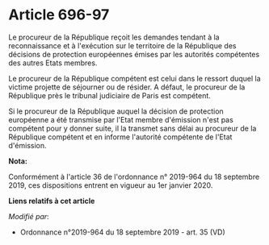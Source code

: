# Article 696-97

Le procureur de la République reçoit les demandes tendant à la reconnaissance et à l'exécution sur le territoire de la
République des décisions de protection européennes émises par les autorités compétentes des autres Etats membres. 

Le procureur de la République compétent est celui dans le ressort duquel la victime projette de séjourner ou de résider. A
défaut, le procureur de la République près le   tribunal judiciaire de Paris est compétent. 

Si le procureur de la République auquel la décision de protection européenne a été transmise par l'Etat membre d'émission
n'est pas compétent pour y donner suite, il la transmet sans délai au procureur de la République compétent et en informe
l'autorité compétente de l'Etat d'émission.

**Nota:**

Conformément à l'article 36 de l'ordonnance n° 2019-964 du 18 septembre 2019, ces dispositions entrent en vigueur au 1er
janvier 2020.

**Liens relatifs à cet article**

_Modifié par_:

  - Ordonnance n°2019-964 du 18 septembre 2019 - art. 35 (VD)
